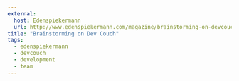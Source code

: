```yaml
---
external:
  host: Edenspiekermann
  url: http://www.edenspiekermann.com/magazine/brainstorming-on-devcouch/
title: "Brainstorming on Dev Couch"
tags: 
  - edenspiekermann
  - devcouch
  - development
  - team
---
```


